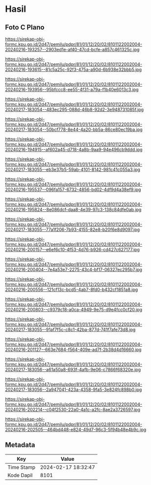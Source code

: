 # Hasil

## Foto C Plano

https://sirekap-obj-formc.kpu.go.id/2d47/pemilu/pdpr/81/01/12/20/02/8101122002004-20240216-193257--2903ed1e-af40-47cd-bcfe-a857c461325c.jpg

https://sirekap-obj-formc.kpu.go.id/2d47/pemilu/pdpr/81/01/12/20/02/8101122002004-20240216-193615--81c5a25c-92f3-475a-a90d-6b938e32bbb5.jpg

https://sirekap-obj-formc.kpu.go.id/2d47/pemilu/pdpr/81/01/12/20/02/8101122002004-20240216-193956--95bfccc8-ee55-4f31-a79a-f1b40e6013c3.jpg

https://sirekap-obj-formc.kpu.go.id/2d47/pemilu/pdpr/81/01/12/20/02/8101122002004-20240217-183054--483ec295-088d-46b8-92d2-3e948731085f.jpg

https://sirekap-obj-formc.kpu.go.id/2d47/pemilu/pdpr/81/01/12/20/02/8101122002004-20240217-183054--50bcf778-8e44-4a20-bb5a-86ce80ec19ba.jpg

https://sirekap-obj-formc.kpu.go.id/2d47/pemilu/pdpr/81/01/12/20/02/8101122002004-20240216-194915--af602a45-d718-4a8b-9aa9-94e496cb9ddd.jpg

https://sirekap-obj-formc.kpu.go.id/2d47/pemilu/pdpr/81/01/12/20/02/8101122002004-20240217-183055--eb3e37b5-59ab-4101-8142-981c41c055a3.jpg

https://sirekap-obj-formc.kpu.go.id/2d47/pemilu/pdpr/81/01/12/20/02/8101122002004-20240216-195537--096fa157-6732-4856-bd02-4df9d4a38ef9.jpg

https://sirekap-obj-formc.kpu.go.id/2d47/pemilu/pdpr/81/01/12/20/02/8101122002004-20240216-195824--8e086dcf-daa8-4e39-97c3-138c84dfe0ab.jpg

https://sirekap-obj-formc.kpu.go.id/2d47/pemilu/pdpr/81/01/12/20/02/8101122002004-20240217-183055--77a1f206-7b93-4155-82e8-b20f6e8d9097.jpg

https://sirekap-obj-formc.kpu.go.id/2d47/pemilu/pdpr/81/01/12/20/02/8101122002004-20240216-200157--e6ef6c10-4f53-4d76-b926-cd427c627177.jpg

https://sirekap-obj-formc.kpu.go.id/2d47/pemilu/pdpr/81/01/12/20/02/8101122002004-20240216-200404--7e4a53e7-2275-43c4-bf17-06327ec295b7.jpg

https://sirekap-obj-formc.kpu.go.id/2d47/pemilu/pdpr/81/01/12/20/02/8101122002004-20240216-200556--121cf13c-bcd5-4ab7-8fd0-b432cf1851a8.jpg

https://sirekap-obj-formc.kpu.go.id/2d47/pemilu/pdpr/81/01/12/20/02/8101122002004-20240216-200803--c9379c18-a0ca-4949-9e75-d9e4fcc0cf20.jpg

https://sirekap-obj-formc.kpu.go.id/2d47/pemilu/pdpr/81/01/12/20/02/8101122002004-20240217-183055--91af7f5c-c8c1-42ba-877d-741f7afe73d8.jpg

https://sirekap-obj-formc.kpu.go.id/2d47/pemilu/pdpr/81/01/12/20/02/8101122002004-20240216-201127--663e7684-f564-409e-ad7f-2b38d4d16660.jpg

https://sirekap-obj-formc.kpu.go.id/2d47/pemilu/pdpr/81/01/12/20/02/8101122002004-20240217-183056--a61a50a8-693f-4afb-9e06-c7866f68320e.jpg

https://sirekap-obj-formc.kpu.go.id/2d47/pemilu/pdpr/81/01/12/20/02/8101122002004-20240217-183056--2a947041-423a-4358-9fa5-3e824fc898b0.jpg

https://sirekap-obj-formc.kpu.go.id/2d47/pemilu/pdpr/81/01/12/20/02/8101122002004-20240216-202214--c04f2530-22a0-4a1c-a2fc-8ae2a3726597.jpg

https://sirekap-obj-formc.kpu.go.id/2d47/pemilu/pdpr/81/01/12/20/02/8101122002004-20240216-202505--464bd448-e824-49d7-96c3-5f94b48e4b9c.jpg


## Metadata

| Key        | Value               |
| ---------- | ------------------- |
| Time Stamp | 2024-02-17 18:32:47 |
| Kode Dapil | 8101                |



